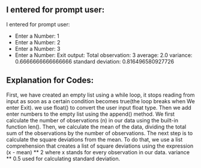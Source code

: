 ## I entered for prompt user:
I entered for prompt user:
* Enter a Number: 1
* Enter a Number: 2
* Enter a Number: 3
* Enter a Number: Exit
output:
Total observation: 3
average: 2.0
variance: 0.6666666666666666
standard deviation: 0.816496580927726
## Explanation for Codes:
First, we have created an empty list using a while loop, it stops reading from input as soon as a certain condition becomes true(the loop breaks when We enter Exit). we use float() to convert the user input float type. Then we add enter numbers to the empty list using the append() method.
We first calculate the number of observations (n) in our data using the built-in function len(). Then, we calculate the mean of the data, dividing the total sum of the observations by the number of observations.
The next step is to calculate the square deviations from the mean. To do that, we use a list comprehension that creates a list of square deviations using the expression (x - mean) ** 2 where x stands for every observation in our data.
variance ** 0.5 used for calculating standard deviation.
